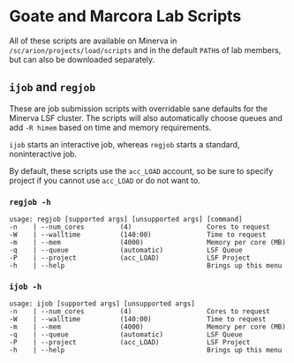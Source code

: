 # Goate and Marcora Lab Scripts

All of these scripts are available on Minerva in `/sc/arion/projects/load/scripts` and in the default `PATH`s of lab members, but can also be downloaded separately.

##  `ijob` and `regjob`

These are job submission scripts with overridable sane defaults for the Minerva LSF cluster. The scripts will also automatically choose queues and add `-R himem` based on time and memory requirements.

`ijob` starts an interactive job, whereas `regjob` starts a standard, noninteractive job.

By default, these scripts use the `acc_LOAD` account, so be sure to specify project if you cannot use `acc_LOAD` or do not want to.

### `regjob -h`

```
usage: regjob [supported args] [unsupported args] [command]
-n    | --num_cores         (4)                   Cores to request
-W    | --walltime          (140:00)              Time to request
-m    | --mem               (4000)                Memory per core (MB)
-q    | --queue             (automatic)           LSF Queue
-P    | --project           (acc_LOAD)            LSF Project
-h    | --help                                    Brings up this menu
```

### `ijob -h`

```
usage: ijob [supported args] [unsupported args]
-n    | --num_cores         (4)                   Cores to request
-W    | --walltime          (140:00)              Time to request
-m    | --mem               (4000)                Memory per core (MB)
-q    | --queue             (automatic)           LSF Queue
-P    | --project           (acc_LOAD)            LSF Project
-h    | --help                                    Brings up this menu
```
